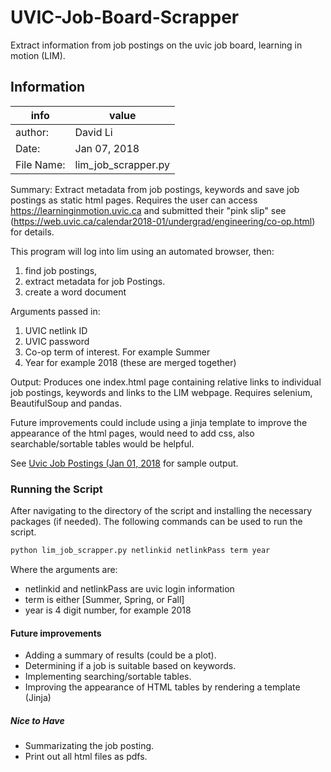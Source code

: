 # UVIC-Job-Board-Scrapper
Extract information from job postings on the uvic job board, learning in motion (LIM).

## Information

| info | value|
|--- | --- |
|author: | David Li |
|Date:  | Jan 07, 2018 |
|File Name: | lim_job_scrapper.py |

Summary: Extract metadata from job postings, keywords and save job postings as static html pages. Requires the user can access https://learninginmotion.uvic.ca and submitted their "pink slip" see (https://web.uvic.ca/calendar2018-01/undergrad/engineering/co-op.html) for details.

This program will log into lim using an automated browser, then:
1. find job postings, 
2. extract metadata for job Postings.
3. create a word document

Arguments passed in:
1. UVIC netlink ID
2. UVIC password
3. Co-op term of interest. For example Summer 
4. Year for example 2018 (these are merged together)

Output:
    Produces one index.html page containing relative links to individual job postings, keywords and links to the LIM webpage. Requires selenium, BeautifulSoup and pandas. 

Future improvements could include using a jinja template to improve the appearance of the html pages, would need to add css, also searchable/sortable tables would be helpful.

See  [Uvic Job Postings (Jan 01, 2018](https://web.uvic.ca/~lidavid/jobScrapping/LIMScrap/) for sample output.
### Running the Script

After navigating to the directory of the script and installing the necessary packages (if needed).
The following commands can be used to run the script. 

```bash
python lim_job_scrapper.py netlinkid netlinkPass term year 
```

Where the arguments are:
* netlinkid and netlinkPass are uvic login information
* term is either [Summer, Spring, or Fall]
* year is 4 digit number, for example 2018

#### Future improvements 
* Adding a summary of results (could be a plot).
* Determining if a job is suitable based on keywords.
* Implementing searching/sortable tables.
* Improving the appearance of HTML tables by rendering a template (Jinja)

##### Nice to Have
* Summarizating the job posting.
* Print out all html files as pdfs.
